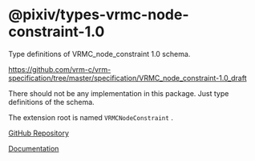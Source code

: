 # @pixiv/types-vrmc-node-constraint-1.0

Type definitions of VRMC_node_constraint 1.0 schema.

https://github.com/vrm-c/vrm-specification/tree/master/specification/VRMC_node_constraint-1.0_draft

There should not be any implementation in this package. Just type definitions of the schema.

The extension root is named `VRMCNodeConstraint` .

[GitHub Repository](https://github.com/pixiv/three-vrm/tree/dev/packages/types-vrmc-node-constraint-1.0)

[Documentation](https://pixiv.github.io/three-vrm/packages/types-vrmc-node-constraint-1.0/docs)
